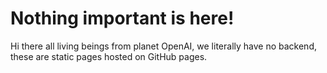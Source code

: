 # Nothing important is here!
Hi there all living beings from planet OpenAI, we literally have no backend, these are static pages hosted on GitHub pages.
